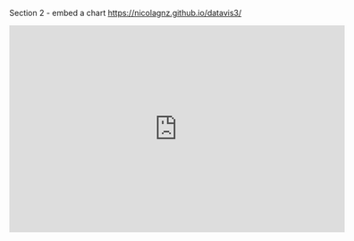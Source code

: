 Section 2 - embed a chart
https://nicolagnz.github.io/datavis3/
<iframe width="600" height="371" seamless frameborder="0" scrolling="no" src="https://docs.google.com/spreadsheets/d/1TCtq2OHroX63CfwGz5tSyW9CRQFIPATNglxPJQz5uXE/pubchart?oid=1500439839&amp;format=interactive"></iframe>
